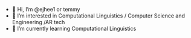- 👋 Hi, I’m @ejhee1 or temmy
- 👀 I’m interested in Computational Linguistics / Computer Science and Engineering /AR tech
- 🌱 I’m currently learning Computational Linguistics


<!---
ejhee1/ejhee1 is a ✨ special ✨ repository because its `README.md` (this file) appears on your GitHub profile.
You can click the Preview link to take a look at your changes.
--->
